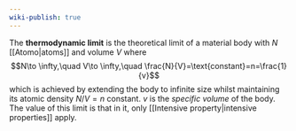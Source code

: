 ```yaml
---
wiki-publish: true
---
```

The **thermodynamic limit** is the theoretical limit of a material body with $N$ [[Atomo|atoms]] and volume $V$ where
$$N\to \infty,\quad V\to \infty,\quad \frac{N}{V}=\text{constant}=n=\frac{1}{v}$$
which is achieved by extending the body to infinite size whilst maintaining its atomic density $N/V=n$ constant. $v$ is the *specific volume* of the body. The value of this limit is that in it, only [[Intensive property|intensive properties]] apply.